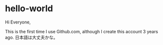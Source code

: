 # hello-world


Hi Everyone,

This is the first time I use Github.com, although I create this account 3 years ago.
日本語は大丈夫かな。
